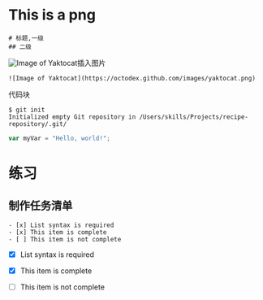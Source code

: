 # This is a png
```
# 标题,一级
## 二级
```
![Image of Yaktocat](https://octodex.github.com/images/yaktocat.png)插入图片
```
![Image of Yaktocat](https://octodex.github.com/images/yaktocat.png)
```
代码块
```
$ git init
Initialized empty Git repository in /Users/skills/Projects/recipe-repository/.git/
```
``` javascript
var myVar = "Hello, world!";
```
# 练习
## 制作任务清单
```
- [x] List syntax is required
- [x] This item is complete
- [ ] This item is not complete
```
- [x] List syntax is required
- [x] This item is complete
- [ ] This item is not complete

